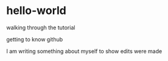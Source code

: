 # hello-world
walking through the tutorial

getting to know github

I am writing something about myself to show edits were made
